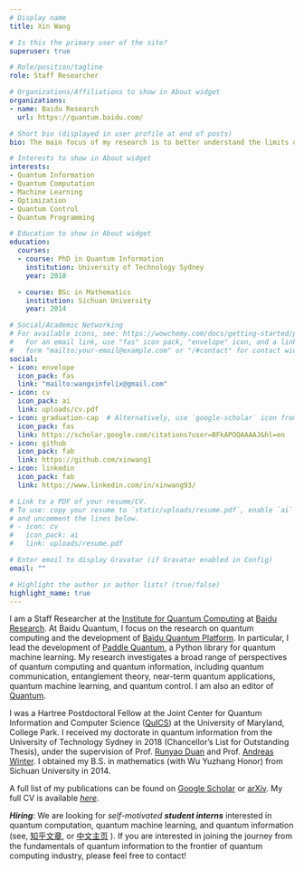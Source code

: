```yaml
---
# Display name
title: Xin Wang

# Is this the primary user of the site?
superuser: true

# Role/position/tagline
role: Staff Researcher

# Organizations/Affiliations to show in About widget
organizations:
- name: Baidu Research
  url: https://quantum.baidu.com/

# Short bio (displayed in user profile at end of posts)
bio: The main focus of my research is to better understand the limits of information processing with quantum systems and the power of quantum artificial intelligence.

# Interests to show in About widget
interests:
- Quantum Information
- Quantum Computation
- Machine Learning
- Optimization
- Quantum Control
- Quantum Programming

# Education to show in About widget
education:
  courses:
  - course: PhD in Quantum Information
    institution: University of Technology Sydney
    year: 2018

  - course: BSc in Mathematics
    institution: Sichuan University
    year: 2014

# Social/Academic Networking
# For available icons, see: https://wowchemy.com/docs/getting-started/page-builder/#icons
#   For an email link, use "fas" icon pack, "envelope" icon, and a link in the
#   form "mailto:your-email@example.com" or "/#contact" for contact widget.
social:
- icon: envelope
  icon_pack: fas
  link: "mailto:wangxinfelix@gmail.com"
- icon: cv
  icon_pack: ai
  link: uploads/cv.pdf
- icon: graduation-cap  # Alternatively, use `google-scholar` icon from `ai` icon pack
  icon_pack: fas
  link: https://scholar.google.com/citations?user=BFkAPOQAAAAJ&hl=en
- icon: github
  icon_pack: fab
  link: https://github.com/xinwang1
- icon: linkedin
  icon_pack: fab
  link: https://www.linkedin.com/in/xinwang93/

# Link to a PDF of your resume/CV.
# To use: copy your resume to `static/uploads/resume.pdf`, enable `ai` icons in `params.toml`, 
# and uncomment the lines below.
# - icon: cv
#   icon_pack: ai
#   link: uploads/resume.pdf

# Enter email to display Gravatar (if Gravatar enabled in Config)
email: ""

# Highlight the author in author lists? (true/false)
highlight_name: true
---
```


I am a Staff Researcher at the [Institute for Quantum Computing](https://quantum.baidu.com/) at [Baidu Research](http://research.baidu.com/Index). At Baidu Quantum, I focus on the research on quantum computing and the development of [Baidu Quantum Platform](https://quantum.baidu.com/). In particular, I lead the development of [Paddle Quantum](https://qml.baidu.com/), a Python library for quantum machine learning. My research investigates a broad range of perspectives of quantum computing and quantum information, including quantum communication, entanglement theory, near-term quantum applications, quantum machine learning, and quantum control. I am also an editor of [Quantum](https://quantum-journal.org/).

I was a Hartree Postdoctoral Fellow at the Joint Center for Quantum Information and Computer Science ([QuICS](http://quics.umd.edu/people)) at the University of Maryland, College Park. I received my doctorate in quantum information from the University of Technology Sydney in 2018 (Chancellor’s List for Outstanding Thesis), under the supervision of Prof. [Runyao Duan](http://www.uts.edu.au/staff/runyao.duan) and Prof. [Andreas Winter](https://scholar.google.com.au/citations?user=UmMq2rEAAAAJ&hl=en). I obtained my B.S. in mathematics (with Wu Yuzhang Honor) from Sichuan University in 2014.  

A full list of my publications can be found on [Google Scholar](https://scholar.google.com.au/citations?user=BFkAPOQAAAAJ&hl=en) or [a](https://arxiv.org/a/wang_x_10.html)[rXiv](https://arxiv.org/a/wang_x_10.html). My full CV is available *[here]( https://www.xinwang.info/files/cv.pdf )*. 

***Hiring***: We are looking for *self-motivated* ***student interns*** interested in quantum computation, quantum machine learning, and quantum information (see, [知乎文章](https://zhuanlan.zhihu.com/p/94066205), or [中文主页](https://qclab.wang/post/intern/) ). If you are interested in joining the journey from the fundamentals of quantum information to the frontier of quantum computing industry, please feel free to contact!

